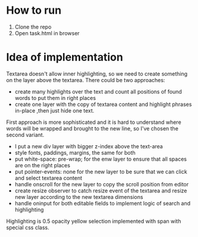 # How to run

1. Clone the repo 
2. Open task.html in browser

# Idea of implementation

Textarea doesn't allow inner highlighting, so we need to create something on the layer above the textarea.
There could be two approaches:
- create many highlights over the text and count all positions of found words to put them in right places
- create one layer with the copy of textarea content and highlight phrases in-place ,then just hide one text.

First approach is more sophisticated and it is hard to understand where words will be wrapped and brought to the new line, so I've chosen the second variant.

- I put a new div layer with bigger z-index above the text-area
- style fonts, paddings, margins, the same for both
- put white-space: pre-wrap; for the enw layer to ensure that all spaces are on the right places
- put pointer-events: none for the new layer to be sure that we can click and select textarea content
- handle onscroll for the new layer to copy the scroll position from editor
- create resize observer to catch resize event of the textarea and resize new layer according to the new textarea dimensions
- handle oninput for both editable fields to implement logic of search and highlighting

Highlighting is 0.5 opacity yellow selection implemented with span with special css class.